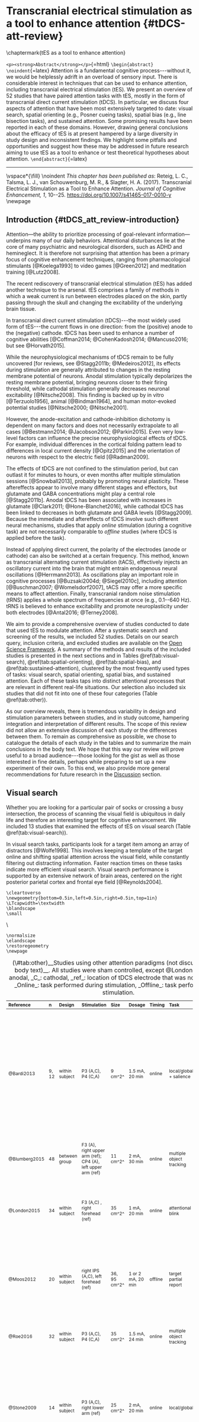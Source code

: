 

# Transcranial electrical stimulation as a tool to enhance attention {#tDCS-att-review}
\chaptermark{tES as a tool to enhance attention}

`<p><strong>Abstract</strong></p>`{=html}
`\begin{abstract} \noindent`{=latex}
Attention is a fundamental cognitive process---without it, we would be helplessly adrift in an overload of sensory input. There is considerable interest in techniques that can be used to enhance attention, including transcranial electrical stimulation (tES). We present an overview of 52 studies that have paired attention tasks with tES, mostly in the form of transcranial direct current stimulation (tDCS). In particular, we discuss four aspects of attention that have been most extensively targeted to date: visual search, spatial orienting (e.g., Posner cueing tasks), spatial bias (e.g., line bisection tasks), and sustained attention. Some promising results have been reported in each of these domains. However, drawing general conclusions about the efficacy of tES is at present hampered by a large diversity in study design and inconsistent findings. We highlight some pitfalls and opportunities and suggest how these may be addressed in future research aiming to use tES as a tool to enhance or test theoretical hypotheses about attention.
`\end{abstract}`{=latex}

---

\vspace*{\fill}
\noindent
_This chapter has been published as_: Reteig, L. C., Talsma, L. J., van Schouwenburg, M. R., & Slagter, H. A. (2017). Transcranial Electrical Stimulation as a Tool to Enhance Attention. _Journal of Cognitive Enhancement, 1_, 10--25. <https://doi.org/10.1007/s41465-017-0010-y>
\newpage

## Introduction {#tDCS_att_review-introduction}

Attention—the ability to prioritize processing of goal-relevant information—underpins many of our daily behaviors. Attentional disturbances lie at the core of many psychiatric and neurological disorders, such as ADHD and hemineglect. It is therefore not surprising that attention has been a primary focus of cognitive enhancement techniques, ranging from pharmacological stimulants [@Koelega1993] to video games [@Green2012] and meditation training [@Lutz2008].

The recent rediscovery of transcranial electrical stimulation (tES) has added another technique to the arsenal. tES comprises a family of methods in which a weak current is run between electrodes placed on the skin, partly passing through the skull and changing the excitability of the underlying brain tissue.

In transcranial direct current stimulation (tDCS)---the most widely used form of tES---the current flows in one direction: from the (positive) anode to the (negative) cathode. tDCS has been used to enhance a number of cognitive abilities [@Coffman2014; @CohenKadosh2014; @Mancuso2016; but see @Horvath2015].

While the neurophysiological mechanisms of tDCS remain to be fully uncovered [for reviews, see @Stagg2011b; @Medeiros2012], its effects during stimulation are generally attributed to changes in the resting membrane potential of neurons. Anodal stimulation typically depolarizes the resting membrane potential, bringing neurons closer to their firing threshold, while cathodal stimulation generally decreases neuronal excitability [@Nitsche2008]. This finding is backed up by in vitro [@Terzuolo1956], animal [@Bindman1964], and human motor-evoked potential studies [@Nitsche2000; @Nitsche2001].

However, the anode-excitation and cathode-inhibition dichotomy is dependent on many factors and does not necessarily extrapolate to all cases [@Bestmann2014; @Jacobson2012; @Parkin2015]. Even very low-level factors can influence the precise neurophysiological effects of tDCS. For example, individual differences in the cortical folding pattern lead to differences in local current density [@Opitz2015] and the orientation of neurons with respect to the electric field [@Radman2009].

The effects of tDCS are not confined to the stimulation period, but can outlast it for minutes to hours, or even months after multiple stimulation sessions [@Snowball2013], probably by promoting neural plasticity. These aftereffects appear to involve many different stages and effectors, but glutamate and GABA concentrations might play a central role [@Stagg2011b]. Anodal tDCS has been associated with increases in glutamate [@Clark2011; @Hone-Blanchet2016], while cathodal tDCS has been linked to decreases in both glutamate and GABA levels [@Stagg2009]. Because the immediate and aftereffects of tDCS involve such different neural mechanisms, studies that apply _online_ stimulation (during a cognitive task) are not necessarily comparable to _offline_ studies (where tDCS is applied before the task).

Instead of applying direct current, the polarity of the electrodes (anode or cathode) can also be switched at a certain frequency. This method, known as transcranial alternating current stimulation (tACS), effectively injects an oscillatory current into the brain that might entrain endogenous neural oscillations [@Herrmann2013]. As oscillations play an important role in cognitive processes  [@Buzsaki2004d; @Siegel2010c], including attention [@Buschman2007; @Womelsdorf2007], tACS may offer a more specific means to affect attention. Finally, transcranial random noise stimulation (tRNS) applies a whole spectrum of frequencies at once (e.g., 0.1--640 Hz). tRNS is believed to enhance excitability and promote neuroplasticity under both electrodes [@Antal2016; @Terney2008].

We aim to provide a comprehensive overview of studies conducted to date that used tES to modulate attention. After a systematic search and screening of the results, we included 52 studies. Details on our search query, inclusion criteria, and excluded studies are available on the [Open Science Framework](https://doi.org/10.17605/OSF.IO/KQVAP). A summary of the methods and results of the included studies is presented in the next sections and in Tables \@ref(tab:visual-search), \@ref(tab:spatial-orienting), \@ref(tab:spatial-bias), and \@ref(tab:sustained-attention), clustered by the most frequently used types of tasks: visual search, spatial orienting, spatial bias, and sustained attention. Each of these tasks taps into distinct attentional processes that are relevant in different real-life situations. Our selection also included six studies that did not fit into one of these four categories (Table \@ref(tab:other)).

As our overview reveals, there is tremendous variability in design and stimulation parameters between studies, and in study outcome, hampering integration and interpretation of different results. The scope of this review did not allow an extensive discussion of each study or the differences between them. To remain as comprehensive as possible, we chose to catalogue the details of each study in the tables and to summarize the main conclusions in the body text. We hope that this way our review will prove useful to a broad audience---those looking for the gist as well as those interested in fine details, perhaps while preparing to set up a new experiment of their own. To this end, we also provide more general recommendations for future research in the [Discussion](#tDCS_att_review-discussion) section.

## Visual search

Whether you are looking for a particular pair of socks or crossing a busy intersection, the process of scanning the visual field is ubiquitous in daily life and therefore an interesting target for cognitive enhancement. We included 13 studies that examined the effects of tES on visual search (Table \@ref(tab:visual-search)).

In visual search tasks, participants look for a target item among an array of distractors [@Wolfe1998]. This involves keeping a template of the target online and shifting spatial attention across the visual field, while constantly filtering out distracting information. Faster reaction times on these tasks indicate more efficient visual search. Visual search performance is supported by an extensive network of brain areas, centered on the right posterior parietal cortex and frontal eye field [@Reynolds2004].



```{=latex}
\cleartoverso
\newgeometry{bottom=0.5in,left=0.5in,right=0.5in,top=1in}
\LTcapwidth=\textwidth
\blandscape
\small
```



\

```{=latex}
\normalsize
\elandscape
\restoregeometry
\newpage
```

<table class="table" style="font-size: 12px; margin-left: auto; margin-right: auto;">
<caption style="font-size: initial !important;">(\#tab:other)__Studies using other attention paradigms (not discussed in the body text)__. All studies were sham controlled, except @London2015. _A_: anodal, _C_: cathodal, _ref_: location of tDCS electrode that was not of interest, _Online_: task performed during stimulation, _Offline_: task performed after stimulation.</caption>
 <thead>
  <tr>
   <th style="text-align:left;"> Reference </th>
   <th style="text-align:left;"> n </th>
   <th style="text-align:left;"> Design </th>
   <th style="text-align:left;"> Stimulation </th>
   <th style="text-align:left;"> Size </th>
   <th style="text-align:left;"> Dosage </th>
   <th style="text-align:left;"> Timing </th>
   <th style="text-align:left;"> Task </th>
   <th style="text-align:left;"> Findings </th>
  </tr>
 </thead>
<tbody>
  <tr>
   <td style="text-align:left;"> @Bardi2013 </td>
   <td style="text-align:left;"> 9, 12 </td>
   <td style="text-align:left;"> within subject </td>
   <td style="text-align:left;"> P3 (A,C), P4 (C,A) </td>
   <td style="text-align:left;"> 9 cm^2^ </td>
   <td style="text-align:left;"> 1.5 mA, 20 min </td>
   <td style="text-align:left;"> online </td>
   <td style="text-align:left;"> local/global + salience </td>
   <td style="text-align:left;"> in exp. 1 (conditions blocked), right-anodal/left-cathodal stimulation increased inverse efficiency in local task and for salient targets. In exp. 2 (conditions varied trial-by-trial), the opposite montage produced the local effect, but no effect on saliency </td>
  </tr>
  <tr>
   <td style="text-align:left;"> @Blumberg2015 </td>
   <td style="text-align:left;"> 48 </td>
   <td style="text-align:left;"> between group </td>
   <td style="text-align:left;"> F3 (A), right upper arm (ref); CP4 (A), left upper arm (ref) </td>
   <td style="text-align:left;"> 11 cm^2^ </td>
   <td style="text-align:left;"> 2 mA, 30 min </td>
   <td style="text-align:left;"> online </td>
   <td style="text-align:left;"> multiple object tracking </td>
   <td style="text-align:left;"> anodal tDCS to the anterior intraparietal sulcus (CP4) improved high load MOT performance </td>
  </tr>
  <tr>
   <td style="text-align:left;"> @London2015 </td>
   <td style="text-align:left;"> 34 </td>
   <td style="text-align:left;"> within subject </td>
   <td style="text-align:left;"> F3 (A,C) , right forehead (ref) </td>
   <td style="text-align:left;"> 35 cm^2^ </td>
   <td style="text-align:left;"> 1 mA, 20 min </td>
   <td style="text-align:left;"> online </td>
   <td style="text-align:left;"> attentional blink </td>
   <td style="text-align:left;"> anodal tDCS decreased attentional blink in low baseline performers; increased attentional blink in high baseline performers </td>
  </tr>
  <tr>
   <td style="text-align:left;"> @Moos2012 </td>
   <td style="text-align:left;"> 20 </td>
   <td style="text-align:left;"> within subject </td>
   <td style="text-align:left;"> right IPS (A,C),  left forehead (ref) </td>
   <td style="text-align:left;"> 36, 95 cm^2^ </td>
   <td style="text-align:left;"> 1 or 2 mA, 20 min </td>
   <td style="text-align:left;"> offline </td>
   <td style="text-align:left;"> target partial report </td>
   <td style="text-align:left;"> 2 mA cathodal tDCS reduced alpha parameter of Theory of Visual Attention model (in both hemifields), reflecting enhanced top-down control </td>
  </tr>
  <tr>
   <td style="text-align:left;"> @Roe2016 </td>
   <td style="text-align:left;"> 32 </td>
   <td style="text-align:left;"> within subject </td>
   <td style="text-align:left;"> P3 (A,C), P4 (C,A) </td>
   <td style="text-align:left;"> 35 cm^2^ </td>
   <td style="text-align:left;"> 1.5 mA, 24 min </td>
   <td style="text-align:left;"> online </td>
   <td style="text-align:left;"> multiple object tracking </td>
   <td style="text-align:left;"> tDCS with both montages decreased high load MOT performance </td>
  </tr>
  <tr>
   <td style="text-align:left;"> @Stone2009 </td>
   <td style="text-align:left;"> 14 </td>
   <td style="text-align:left;"> within subject </td>
   <td style="text-align:left;"> P3 (A,C), right lower arm (ref) </td>
   <td style="text-align:left;"> 25 cm^2^ </td>
   <td style="text-align:left;"> 2 mA, 20 min </td>
   <td style="text-align:left;"> online </td>
   <td style="text-align:left;"> local/global </td>
   <td style="text-align:left;"> no effect on local/global contrast feature discrimination. Anodal tDCS decreased performance on local-to-global switch trials after stimulation; cathodal tDCS decreased performance on all switch trials during stimulation </td>
  </tr>
</tbody>
</table>


@Ball2013 investigated the effect of anodal and cathodal tDCS on both of these areas. They observed no effects of anodal tDCS, but cathodal stimulation to the right posterior parietal cortex increased reaction times, a finding later replicated by the same group [@Ellison2014]. Interestingly, an earlier study did find that anodal stimulation over the parietal cortex decreased search time [@Bolognini2010]. As the studies differ in many design choices, it is hard to tell what may account for these inconsistent results.

More recent studies suggest that stimulation effects on visual search depend on target location and distractor type. For example, whereas anodal tDCS may improve performance for targets contralateral to the stimulated hemisphere, it may worsen performance for ipsilateral targets [@Reinhart2015]. In another study, the effect of tDCS was contingent on the presence of a salient distractor: tDCS increased distractor resistance but did not improve visual search in general [@Cosman2015].

Two other studies also observed effects specific to distractor processing. One study found that cathodal tDCS to the right parietal cortex increased the effect of task-irrelevant flanker stimuli on performance, specifically for difficult searches [@Weiss2012]. Another study was unable to replicate this result, but found that in fact anodal tDCS decreased the flanker effect for easy searches [@Kajimura2015]. These inconsistencies could be due to a difference in stimulation timing--- @Weiss2012 applied online tDCS; @Kajimura2015 stimulated offline---but otherwise these two studies used highly similar tasks and stimulation protocols.

The largest and most consistent effects of tDCS on visual search processes hail from a series of studies by Clark and colleagues. They found that learning to detect concealed threatening objects embedded in naturalistic scenes was greatly enhanced by anodal tDCS over the right inferior frontal cortex---up to a factor of 2 compared to sham stimulation [@Clark2012]. Subsequent studies replicated this effect [@Coffman2012] and showed it is retained for at least 24 h [@Falcone2012].

In conclusion, anodal tDCS over the right parietal cortex may speed up visual search, while cathodal stimulation may slow it down. However, results are inconsistent, may differ per hemifield, and appear restricted to particular aspects of visual search (e.g., salient distractors). Anodal stimulation over the right inferior frontal cortex has consistently shown to speed up object detection. Perhaps this success can be attributed to the challenging nature of the task: tES effects might be greatest for difficult tasks with plenty of room for improvement [e.g., @Jones2012]. Because this task is more complex than the typical visual search paradigm, it could also be that tDCS affected other processes such as threat detection or scene perception, and not those underlying visual search per se.



```{=latex}
\cleartoverso
\newgeometry{bottom=0.5in,left=0.5in,right=0.5in,top=1in}
\blandscape
\small
```



\

```{=latex}
\normalsize
\elandscape
\restoregeometry
\newpage
```

<table class="table" style="font-size: 12px; margin-left: auto; margin-right: auto;">
<caption style="font-size: initial !important;">(\#tab:visual-search)__Studies using visual search tasks__. Studies are presented in order of appearance in the body text; studies not cited in the body text appear in the bottom section of the table (in alphabetical order). All studies were sham controlled. _A_: anodal, _C_: cathodal, _ref_: location of tDCS electrode that was not of interest, _FEF_: frontal eye field, _PPC_: posterior parietal cortex, _Online_: task performed during stimulation, _Offline_: task performed after stimulation, _Dosage_ is zero-to-peak amplitude</caption>
 <thead>
  <tr>
   <th style="text-align:left;"> Reference </th>
   <th style="text-align:left;"> n </th>
   <th style="text-align:left;"> Design </th>
   <th style="text-align:left;"> Stimulation </th>
   <th style="text-align:left;"> Size </th>
   <th style="text-align:left;"> Dosage </th>
   <th style="text-align:left;"> Timing </th>
   <th style="text-align:left;"> Task </th>
   <th style="text-align:left;"> Findings </th>
  </tr>
 </thead>
<tbody>
  <tr>
   <td style="text-align:left;"> _Cited in-text_ </td>
   <td style="text-align:left;">  </td>
   <td style="text-align:left;">  </td>
   <td style="text-align:left;">  </td>
   <td style="text-align:left;">  </td>
   <td style="text-align:left;">  </td>
   <td style="text-align:left;">  </td>
   <td style="text-align:left;">  </td>
   <td style="text-align:left;">  </td>
  </tr>
  <tr>
   <td style="text-align:left;"> @Ball2013 </td>
   <td style="text-align:left;"> 35 </td>
   <td style="text-align:left;"> between group </td>
   <td style="text-align:left;"> rFEF (A,C), rPPC (A,C), left forehead (ref) </td>
   <td style="text-align:left;"> 35 cm^2^ </td>
   <td style="text-align:left;"> 1 mA, 15 min </td>
   <td style="text-align:left;"> online </td>
   <td style="text-align:left;"> visual search </td>
   <td style="text-align:left;"> cathodal tDCS of rPPC increased reaction time </td>
  </tr>
  <tr>
   <td style="text-align:left;"> @Ellison2014 </td>
   <td style="text-align:left;"> 20 </td>
   <td style="text-align:left;"> within subject </td>
   <td style="text-align:left;"> right PPC (C), left forehead (ref) </td>
   <td style="text-align:left;"> 35 cm^2^ </td>
   <td style="text-align:left;"> 1.5 mA, 15 min </td>
   <td style="text-align:left;"> offline </td>
   <td style="text-align:left;"> visual search </td>
   <td style="text-align:left;"> cathodal tDCS of rPPC increased reaction time </td>
  </tr>
  <tr>
   <td style="text-align:left;"> @Bolognini2010 </td>
   <td style="text-align:left;"> 20, 12 </td>
   <td style="text-align:left;"> between group </td>
   <td style="text-align:left;"> P3 (A) or P4 (A), contralateral shoulder (ref) </td>
   <td style="text-align:left;"> 35 cm^2^ </td>
   <td style="text-align:left;"> 2 mA, 30 min </td>
   <td style="text-align:left;"> online, offline </td>
   <td style="text-align:left;"> visual search </td>
   <td style="text-align:left;"> left and particularly right anodal tDCS decreased reaction time </td>
  </tr>
  <tr>
   <td style="text-align:left;"> @Reinhart2015 </td>
   <td style="text-align:left;"> 18, 18, 18 </td>
   <td style="text-align:left;"> within subject </td>
   <td style="text-align:left;"> FCz (A), P2 (A), right cheek (ref) </td>
   <td style="text-align:left;"> 19, 52 cm^2^ </td>
   <td style="text-align:left;"> 2 mA, 20 min </td>
   <td style="text-align:left;"> offline </td>
   <td style="text-align:left;"> cued visual search </td>
   <td style="text-align:left;"> parietal stimulation decreased (increased) reaction time to contralateral (ipsilateral) targets </td>
  </tr>
  <tr>
   <td style="text-align:left;"> @Cosman2015 </td>
   <td style="text-align:left;"> 18 </td>
   <td style="text-align:left;"> within subject </td>
   <td style="text-align:left;"> F3 and F4 (A,C), contralateral cheeks (ref) </td>
   <td style="text-align:left;"> 20, 50 cm^2^ </td>
   <td style="text-align:left;"> 1 mA, 20 min </td>
   <td style="text-align:left;"> offline </td>
   <td style="text-align:left;"> visual search with distractor </td>
   <td style="text-align:left;"> no overall effect; anodal tDCS decreased negative effect of distractors on reaction time </td>
  </tr>
  <tr>
   <td style="text-align:left;"> @Weiss2012 </td>
   <td style="text-align:left;"> 30, 20 </td>
   <td style="text-align:left;"> between group </td>
   <td style="text-align:left;"> P4 (A,C), left forehead (ref) </td>
   <td style="text-align:left;"> 16, 35 cm^2^ </td>
   <td style="text-align:left;"> 1.5 mA, 15 min </td>
   <td style="text-align:left;"> online </td>
   <td style="text-align:left;"> visual search with flankers </td>
   <td style="text-align:left;"> no overall effect; cathodal tDCS increased flanker effect under high attentional load </td>
  </tr>
  <tr>
   <td style="text-align:left;"> @Kajimura2015 </td>
   <td style="text-align:left;"> 73 </td>
   <td style="text-align:left;"> between group </td>
   <td style="text-align:left;"> P4 (A,C), AF7 (ref) </td>
   <td style="text-align:left;"> 35 cm^2^ </td>
   <td style="text-align:left;"> 1.5 mA, 20 min </td>
   <td style="text-align:left;"> offline </td>
   <td style="text-align:left;"> visual search with flankers </td>
   <td style="text-align:left;"> no overall effect; anodal tDCS decreased flanker effect under low attentional load </td>
  </tr>
  <tr>
   <td style="text-align:left;"> @Clark2012 </td>
   <td style="text-align:left;"> 63, 12 </td>
   <td style="text-align:left;"> between group </td>
   <td style="text-align:left;"> near F10 (A), P4 (A), upper left arm (ref) </td>
   <td style="text-align:left;"> 11 cm^2^ </td>
   <td style="text-align:left;"> 2 mA, 30 min </td>
   <td style="text-align:left;"> online </td>
   <td style="text-align:left;"> concealed object detection </td>
   <td style="text-align:left;"> anodal tDCS to frontal cortex increased accuracy after training more than sham; factor of 2 difference after 1-hour retest </td>
  </tr>
  <tr>
   <td style="text-align:left;"> @Coffman2012 </td>
   <td style="text-align:left;"> 55 </td>
   <td style="text-align:left;"> between group </td>
   <td style="text-align:left;"> near F10 (A), upper left arm (ref) </td>
   <td style="text-align:left;"> 11 cm^2^ </td>
   <td style="text-align:left;"> 2 mA, 30 min </td>
   <td style="text-align:left;"> online </td>
   <td style="text-align:left;"> concealed object detection </td>
   <td style="text-align:left;"> extension of Clark et al. (2012): effect replicated and stronger for repeated images with objects present </td>
  </tr>
  <tr>
   <td style="text-align:left;"> @Falcone2012 </td>
   <td style="text-align:left;"> 37 </td>
   <td style="text-align:left;"> between group </td>
   <td style="text-align:left;"> near F10 (A), upper left arm (ref) </td>
   <td style="text-align:left;"> 11 cm^2^ </td>
   <td style="text-align:left;"> 2 mA, 30 min </td>
   <td style="text-align:left;"> online </td>
   <td style="text-align:left;"> concealed object detection </td>
   <td style="text-align:left;"> extension of Clark et al. (2012): effect replicated and retained for 24 hours </td>
  </tr>
  <tr>
   <td style="text-align:left;"> _Other studies_ </td>
   <td style="text-align:left;">  </td>
   <td style="text-align:left;">  </td>
   <td style="text-align:left;">  </td>
   <td style="text-align:left;">  </td>
   <td style="text-align:left;">  </td>
   <td style="text-align:left;">  </td>
   <td style="text-align:left;">  </td>
   <td style="text-align:left;">  </td>
  </tr>
  <tr>
   <td style="text-align:left;"> @Callan2016 </td>
   <td style="text-align:left;"> 28 </td>
   <td style="text-align:left;"> between group </td>
   <td style="text-align:left;"> P4 (A), left shoulder (ref) </td>
   <td style="text-align:left;"> 38 cm^2^ </td>
   <td style="text-align:left;"> 1 mA, 30 min </td>
   <td style="text-align:left;"> online </td>
   <td style="text-align:left;"> visual search </td>
   <td style="text-align:left;"> no difference in accuracy between anodal and sham conditions </td>
  </tr>
  <tr>
   <td style="text-align:left;"> @Kajimura2016 </td>
   <td style="text-align:left;"> 52 </td>
   <td style="text-align:left;"> between group </td>
   <td style="text-align:left;"> P4 (A,C), AF7 (ref) </td>
   <td style="text-align:left;"> 35 cm^2^ </td>
   <td style="text-align:left;"> 1.5 mA, 20 min </td>
   <td style="text-align:left;"> offline </td>
   <td style="text-align:left;"> visual search with flankers </td>
   <td style="text-align:left;"> no effects on accuracy (flanker effect not present in behavioral data) </td>
  </tr>
  <tr>
   <td style="text-align:left;"> @Muller2015 </td>
   <td style="text-align:left;"> 24 </td>
   <td style="text-align:left;"> between group </td>
   <td style="text-align:left;"> Oz, Cz (alpha) </td>
   <td style="text-align:left;"> 35 cm^2^ </td>
   <td style="text-align:left;"> avg 0.76 mA, 20 min </td>
   <td style="text-align:left;"> offline </td>
   <td style="text-align:left;"> visual search </td>
   <td style="text-align:left;"> 5 sessions of tACS improved accuracy for conjunction searches only </td>
  </tr>
</tbody>
</table>

## Spatial orienting

A second aspect of attention implicit in visual search is visuospatial orienting: the ability to allocate spatial attention to relevant parts of the visual field. Visuospatial orienting can be driven by a target stimulus itself (_stimulus-driven orienting_) or by spatial cues that prompt automatic (_exogenous_) or voluntary (_endogenous_) orienting towards or away from the upcoming target. In total, we identified 12 studies that evaluated tES effects on spatial orienting (Table \@ref(tab:spatial-orienting)).

### Stimulus-driven orienting

The effects of tES on stimulus-driven orienting can be studied by stimulating the parietal cortex ipsi- or contralateral to a target stimulus. The assumption is that increasing the excitability of the contralateral hemisphere with anodal tDCS might shift attention towards the relevant visual field---thus improving accuracy or reaction times for target detection---while ipsilateral stimulation should have the opposite effect.

To test this, @Bolognini2010a briefly presented target stimuli either to the left or right part of the visual field concurrent with anodal tDCS to the right parietal cortex. Indeed, they report a decrease in reaction time for targets presented in the left (contralateral), but not the right hemifield (ipsilateral). Likewise, contralateral target detection was also found to improve with anodal stimulation in another study [@Sparing2009]. However, @Filmer2015 found diminished performance for both contralateral and bilateral stimuli following anodal tDCS. This discrepancy in findings is unexpected as the design of the latter two studies is quite similar, although both did employ fairly low-dosage stimulation.

Cathodal stimulation over the parietal cortex increased performance for ipsilateral targets [@Sparing2009], but decreased performance for contralateral targets and also bilateral stimuli [@Filmer2015; @Sparing2009]. Possibly, the representation of the ipsilateral stimulus is enhanced by cathodal stimulation, captures attention, and biases awareness to just that one stimulus.

Interestingly, tES might not affect orienting similarly in everyone. @Learmonth2015 found no group effects of stimulation, but splitting their sample according to baseline performance revealed a weak impairment with anodal tDCS: both accuracy and reaction time worsened, but only in participants with already low baseline task performance.

To summarize, although some studies report unilateral modulations in the expected direction, the overall findings of studies were not consistent. Stimulation did not necessarily improve attention, but sometimes also led to decrements in one or both hemifields. Future studies could examine whether enhancing the excitability of both hemispheres at once with tRNS or two anodes is more effective and might circumvent these impairments.

### Endogenous and exogenous orienting

Spatial cueing tasks, such as the classical Posner paradigm, can chart how spatial attention prior to stimulus presentation facilitates performance [@Chica2014; @Posner1980b]. In the endogenous (or top-down) variant, attention is willfully directed to the left or right hemifield following a central cue. In exogenous (or bottom-up) orienting, attention is automatically drawn to a location in the left or right hemifield with a peripheral cue. On trials with valid cues, a target is presented at the cued location; on trials with invalid cues, the target is presented at the uncued location. While endogenous orienting is associated with activity in a more dorsal frontoparietal network, a mostly right-lateralized network of ventral frontal and parietal areas underpins exogenous orienting [@Corbetta2002].

tDCS studies with Posner tasks have yielded markedly different results. Anodal tDCS to the right parietal cortex improved performance, but surprisingly for both valid and invalid endogenous cues [@Bolognini2010]. A more recent study in which both hemispheres received opposite polarity stimulation did not identify any significant effect on performance [@Li2015a]. Using a more comprehensive version of Posner’s paradigm that also measures alerting and executive attention---the attention network test [@Fan2002]---@Roy2015 found that anodal tDCS to the right parietal cortex decreased performance after invalid exogenous cues. Stimulation over the right inferior frontal cortex did not seem to affect orienting in the attention network test [@Coffman2012], although here, participants did not perform the test until 1.5 h after stimulation offset.

Two studies so far have paired tACS with a spatial cueing task. @Laczo2012 found that while 60 Hz (gamma-band) tACS over the visual cortex improved contrast perception, this effect was not modulated by exogenous spatial cues. A recent study found no effect on exogenous cues, but gamma tACS over the right parietal cortex did decrease reaction times following invalid, endogenous cues [@Hopfinger2016].

In conclusion, whether preceded by a spatial cue or not, anodal tDCS to the right parietal cortex did not consistently enhance processing of left visual field stimuli. Several studies even found performance decreases [@Filmer2015; @Learmonth2015]. Not a single study reported a benefit to the endogenous control of attention. Future studies should aim to replicate these (null) findings and explore different nodes of the top-down (e.g., the frontal eye fields) or bottom-up (e.g., the temporoparietal junction) attention networks [@Corbetta2002].



```{=latex}
\cleartoverso
\newgeometry{bottom=0.5in,left=0.5in,right=0.5in,top=1in}
\blandscape
\small
```



\

```{=latex}
\cleartoverso
\elandscape
\restoregeometry
\newpage
```

<table class="table" style="font-size: 12px; margin-left: auto; margin-right: auto;">
<caption style="font-size: initial !important;">(\#tab:spatial-orienting)__Studies using spatial orienting tasks, with and without spatial cues__. Studies are presented in order of appearance in the body text; studies not cited in the body text appear in the bottom section of the table (in alphabetical order). All studies were sham controlled. _A_: anodal, _C_: cathodal, _ref_: location of tDCS electrode that was not of interest, _IPS_: intraparietal sulcus _Online_: task performed during stimulation, _Offline_: task performed after stimulation, _Dosage_ is zero-to-peak amplitude</caption>
 <thead>
  <tr>
   <th style="text-align:left;"> Reference </th>
   <th style="text-align:right;"> n </th>
   <th style="text-align:left;"> Design </th>
   <th style="text-align:left;"> Stimulation </th>
   <th style="text-align:left;"> Size </th>
   <th style="text-align:left;"> Dosage </th>
   <th style="text-align:left;"> Timing </th>
   <th style="text-align:left;"> Task </th>
   <th style="text-align:left;"> Findings </th>
  </tr>
 </thead>
<tbody>
  <tr>
   <td style="text-align:left;"> __Stimulus-driven (no cues)__ </td>
   <td style="text-align:right;">  </td>
   <td style="text-align:left;">  </td>
   <td style="text-align:left;">  </td>
   <td style="text-align:left;">  </td>
   <td style="text-align:left;">  </td>
   <td style="text-align:left;">  </td>
   <td style="text-align:left;">  </td>
   <td style="text-align:left;width: 10em; ">  </td>
  </tr>
  <tr>
   <td style="text-align:left;"> _Cited in text_ </td>
   <td style="text-align:right;">  </td>
   <td style="text-align:left;">  </td>
   <td style="text-align:left;">  </td>
   <td style="text-align:left;">  </td>
   <td style="text-align:left;">  </td>
   <td style="text-align:left;">  </td>
   <td style="text-align:left;">  </td>
   <td style="text-align:left;width: 10em; ">  </td>
  </tr>
  <tr>
   <td style="text-align:left;"> @Bolognini2010a </td>
   <td style="text-align:right;"> 48 </td>
   <td style="text-align:left;"> between group </td>
   <td style="text-align:left;"> P4 (A), O2 (A), left shoulder (ref) </td>
   <td style="text-align:left;"> 35 cm^2^ </td>
   <td style="text-align:left;"> 2 mA, 15 min </td>
   <td style="text-align:left;"> offline </td>
   <td style="text-align:left;"> audiovisual target detection </td>
   <td style="text-align:left;width: 10em; "> only right parietal tDCS decreased reaction time for contralateral targets </td>
  </tr>
  <tr>
   <td style="text-align:left;"> @Sparing2009 </td>
   <td style="text-align:right;"> 20 </td>
   <td style="text-align:left;"> within subject </td>
   <td style="text-align:left;"> P3 (A,C) or P4 (A,C), Cz (ref) </td>
   <td style="text-align:left;"> 25, 35 cm^2^ </td>
   <td style="text-align:left;"> 1 mA, 10 min </td>
   <td style="text-align:left;"> offline </td>
   <td style="text-align:left;"> uni/bilateral target detection </td>
   <td style="text-align:left;width: 10em; "> anodal tDCS facilitates contralateral target detection, cathodal diminishes contralateral/bilateral and increases ipsilateral performance </td>
  </tr>
  <tr>
   <td style="text-align:left;"> @Filmer2015 </td>
   <td style="text-align:right;"> 28 </td>
   <td style="text-align:left;"> within subject </td>
   <td style="text-align:left;"> P3 (A,C) or P4 (A,C), Cz (ref) </td>
   <td style="text-align:left;"> 25 cm^2^ </td>
   <td style="text-align:left;"> 0.7 mA, 9 min </td>
   <td style="text-align:left;"> offline </td>
   <td style="text-align:left;"> uni/bilateral target detection </td>
   <td style="text-align:left;width: 10em; "> right anodal tDCS decreased contralateral performance; anodal and cathodal decreased bilateral performance </td>
  </tr>
  <tr>
   <td style="text-align:left;"> @Learmonth2015 </td>
   <td style="text-align:right;"> 20 </td>
   <td style="text-align:left;"> within subject </td>
   <td style="text-align:left;"> P3 (A), P4 (A), contralateral forehead (ref) </td>
   <td style="text-align:left;"> 25, 35 cm^2^ </td>
   <td style="text-align:left;"> 1 mA, 15 min </td>
   <td style="text-align:left;"> online </td>
   <td style="text-align:left;"> target detection </td>
   <td style="text-align:left;width: 10em; "> left anodal tDCS worsened accuracy and reaction time in both hemifields, but only for poor performers </td>
  </tr>
  <tr>
   <td style="text-align:left;"> _Other studies_ </td>
   <td style="text-align:right;">  </td>
   <td style="text-align:left;">  </td>
   <td style="text-align:left;">  </td>
   <td style="text-align:left;">  </td>
   <td style="text-align:left;">  </td>
   <td style="text-align:left;">  </td>
   <td style="text-align:left;">  </td>
   <td style="text-align:left;width: 10em; ">  </td>
  </tr>
  <tr>
   <td style="text-align:left;"> @Brignani2013 </td>
   <td style="text-align:right;"> 96 </td>
   <td style="text-align:left;"> between group </td>
   <td style="text-align:left;"> PO7 or PO8, Cz (6, 10, 25 Hz) </td>
   <td style="text-align:left;"> 16, 35 cm^2^ </td>
   <td style="text-align:left;"> 0.5 mA, 15 min </td>
   <td style="text-align:left;"> online </td>
   <td style="text-align:left;"> detection and discrimination </td>
   <td style="text-align:left;width: 10em; "> improvements in detection performance occurring in sham condition were not present for 6 or 10 Hz tACS </td>
  </tr>
  <tr>
   <td style="text-align:left;"> @Medina2013 </td>
   <td style="text-align:right;"> 18 </td>
   <td style="text-align:left;"> within subject </td>
   <td style="text-align:left;"> CP3 (A,C), CP4 (C,A) </td>
   <td style="text-align:left;"> 25 cm^2^ </td>
   <td style="text-align:left;"> 1.5 mA, 20 min </td>
   <td style="text-align:left;"> online </td>
   <td style="text-align:left;"> allocentric / egocentric detection </td>
   <td style="text-align:left;width: 10em; "> concurrent right anodal / left cathodal tDCS speeded reaction times to stimuli with left-gaps compared to right (allocentric effect) </td>
  </tr>
  <tr>
   <td style="text-align:left;"> __Exo-/endogenous orienting (with cues)__ </td>
   <td style="text-align:right;">  </td>
   <td style="text-align:left;">  </td>
   <td style="text-align:left;">  </td>
   <td style="text-align:left;">  </td>
   <td style="text-align:left;">  </td>
   <td style="text-align:left;">  </td>
   <td style="text-align:left;">  </td>
   <td style="text-align:left;width: 10em; ">  </td>
  </tr>
  <tr>
   <td style="text-align:left;"> _Cited in text_ </td>
   <td style="text-align:right;">  </td>
   <td style="text-align:left;">  </td>
   <td style="text-align:left;">  </td>
   <td style="text-align:left;">  </td>
   <td style="text-align:left;">  </td>
   <td style="text-align:left;">  </td>
   <td style="text-align:left;">  </td>
   <td style="text-align:left;width: 10em; ">  </td>
  </tr>
  <tr>
   <td style="text-align:left;"> @Bolognini2010 </td>
   <td style="text-align:right;"> 20 </td>
   <td style="text-align:left;"> between group </td>
   <td style="text-align:left;"> P3 (A) or P4 (A), contralateral shoulder (ref) </td>
   <td style="text-align:left;"> 35 cm^2^ </td>
   <td style="text-align:left;"> 2 mA, 30 min </td>
   <td style="text-align:left;"> online (different task) </td>
   <td style="text-align:left;"> target detection, endogenous Posner </td>
   <td style="text-align:left;width: 10em; "> right anodal tDCS decreased reaction times for valid, invalid and no-cue conditions </td>
  </tr>
  <tr>
   <td style="text-align:left;"> @Li2015a </td>
   <td style="text-align:right;"> 18 </td>
   <td style="text-align:left;"> within subject </td>
   <td style="text-align:left;"> P3 (A,C), P4 (C,A) </td>
   <td style="text-align:left;"> 25 cm^2^ </td>
   <td style="text-align:left;"> 2 mA, 30 min </td>
   <td style="text-align:left;"> online </td>
   <td style="text-align:left;"> endogenous Posner </td>
   <td style="text-align:left;width: 10em; "> no effect on reaction time </td>
  </tr>
  <tr>
   <td style="text-align:left;"> @Roy2015 </td>
   <td style="text-align:right;"> 24 </td>
   <td style="text-align:left;"> within subject </td>
   <td style="text-align:left;"> F3 (A), left forehead (ref); P3 (A) or P4(A), Cz (ref) </td>
   <td style="text-align:left;"> 25, 35 cm^2^ </td>
   <td style="text-align:left;"> 1.5 mA, 20 min </td>
   <td style="text-align:left;"> offline </td>
   <td style="text-align:left;"> attention network test </td>
   <td style="text-align:left;width: 10em; "> right PPC stimulation increased reaction time after invalid trials (enhanced spatial orienting) </td>
  </tr>
  <tr>
   <td style="text-align:left;"> @Coffman2012 </td>
   <td style="text-align:right;"> 19 </td>
   <td style="text-align:left;"> between group </td>
   <td style="text-align:left;"> near F10 (A), left upper arm (ref) </td>
   <td style="text-align:left;"> 11 cm^2^ </td>
   <td style="text-align:left;"> 2 mA, 30 min </td>
   <td style="text-align:left;"> online (different task) </td>
   <td style="text-align:left;"> attention network test </td>
   <td style="text-align:left;width: 10em; "> frontal anodal tDCS only improved alerting compared to sham, not orienting </td>
  </tr>
  <tr>
   <td style="text-align:left;"> @Hopfinger2016 </td>
   <td style="text-align:right;"> 23 </td>
   <td style="text-align:left;"> within subject </td>
   <td style="text-align:left;"> P6, Cz (10, 40 Hz) </td>
   <td style="text-align:left;"> 25, 35 cm^2^ </td>
   <td style="text-align:left;"> 1 mA </td>
   <td style="text-align:left;"> online </td>
   <td style="text-align:left;"> endogenous and exogenous Posner </td>
   <td style="text-align:left;width: 10em; "> gamma tACS decreased reaction time to invalidly cued targets (endogenous) </td>
  </tr>
  <tr>
   <td style="text-align:left;"> @Laczo2012 </td>
   <td style="text-align:right;"> 20 </td>
   <td style="text-align:left;"> within subject </td>
   <td style="text-align:left;"> O1, Cz (40, 60, 80 Hz) </td>
   <td style="text-align:left;"> 16, 28 cm^2^ </td>
   <td style="text-align:left;"> 1.5 mA, 45 min </td>
   <td style="text-align:left;"> online </td>
   <td style="text-align:left;"> peripheral spatial cueing </td>
   <td style="text-align:left;width: 10em; "> 60 Hz tACS lowered contrast thresholds, but no interaction with spatial cues </td>
  </tr>
</tbody>
</table>

## Spatial bias

### Pseudoneglect

A closely related line of studies has used tES to modify spatial biases in attention, both in the healthy and diseased brains. These studies capitalize on the finding that attention is not symmetrically distributed over the visual field. Most people exhibit _pseudoneglect_: they overemphasize features in the left versus the right hemifield [@Jewell2000]. This bias likely occurs because the right hemisphere is slightly more active than the left at rest, thus shifting attention towards the left visual hemifield. Spatial biases can be quantified with line bisection tests [@Bowers1980], in which people typically bisect the line slightly towards the left. In contrast to the naturally occurring pseudoneglect, _hemispatial neglect_ is a much more extreme bias that can occur in stroke patients. We identified 15 studies examining the effect of tDCS on both of these biases, which have produced relatively consistent results (Table \@ref(tab:spatial-bias)).

@Loftus2012 demonstrated that pseudoneglect can be reversed with anodal tDCS over the left parietal cortex. Presumably, tDCS increased the activity of the left parietal cortex beyond that of the right, causing a rightward shift in spatial bias. Similarly, @Giglia2011 report a rightward shift for right cathodal tDCS (although note that @Loftus2012 did not find this). They furthermore observed that a “dual” montage with one electrode on each posterior parietal cortex (anode left; cathode right) was even more effective.

This dual montage effect was replicated with a larger sample, although the overall effect size was fairly small [@Benwell2015]. An exploratory analysis revealed that the effect was strongly modulated by individual differences: those who performed well at baseline responded only to weaker current intensity (1 mA); those who did poorly at baseline responded only to 2 mA tDCS. This pattern makes sense: those with a large bias to begin with likely had a more active right hemisphere at baseline, so higher intensity stimulation would be needed to tip the scales.

In conclusion, anodal tDCS to the left and cathodal tDCS to the right parietal cortex appear to shift spatial bias rightwards, though the effect could be subject to individual differences, which were also present in the other three studies (Table \@ref(tab:spatial-bias)).

### Hemispatial neglect

Hemispatial neglect occurs most frequently following lesions of the right ventral parietal cortex [@Vallar1986]. Neglect patients have difficulty to voluntarily orient attention to the visual hemifield contralateral to the lesion [@Heilman2012] and thus exhibit a spatial bias to the ipsilateral hemifield (most often right). This bias is related to hypoactivity of the ipsilateral (right) parietal cortex and hyperactivity of the contralateral (left) parietal cortex [@Corbetta2005]. tES might be uniquely suitable to restore this interhemispheric imbalance by either increasing excitability of the lesioned hemisphere and/or inhibiting the non-lesioned hemisphere.

Nine studies have investigated this prospect to date, with promising results (Table \@ref(tab:spatial-bias)). For example, @Sparing2009 administered anodal tDCS to the right parietal cortex or cathodal tDCS to the left parietal cortex in neglect patients with right hemisphere lesions. Both protocols abolished the rightward bias in line bisection and produced a small leftward bias. Seven of the other studies also report some improvement after parietal tDCS, many on line bisection tasks.

Notably, one study did not find any effect of tDCS [@Smit2015]. Possibly this is due to their low sample size (n = 5)---a problem that plagues all these studies---or because their patients were in the later, chronic stage of stroke, when recovery is more difficult. Still, the null result by @Smit2015 carries some weight, as their study was relatively well-designed: it included multiple patients, was sham-controlled, and had multiple (five) stimulation sessions---only two other studies fit all these criteria [@Ladavas2015; @Yi2016].

Although promising, these initial results should therefore be interpreted with some caution. Moreover, follow-up tests are crucial to assess whether the stimulation effects have any long-term clinical value. Only @Brem2014 had a 3-month follow-up, but treated just a single patient. Still, the current findings warrant a large-scale clinical trial to determine the efficacy of tDCS for treatment of hemispatial neglect.




```{=latex}
\cleartoverso
\newgeometry{bottom=0.5in,left=0.5in,right=0.5in,top=1in}
\blandscape
\footnotesize
```



\

```{=latex}
\normalsize
\elandscape
\restoregeometry
\newpage
```

<table class="table" style="font-size: 12px; margin-left: auto; margin-right: auto;">
<caption style="font-size: initial !important;">(\#tab:spatial-bias)__Studies using spatial bias tasks, in healthy controls or neglect patients__. Studies are presented in order of appearance in the body text; studies not cited in the body text appear in the bottom section of the table (in alphabetical order). All studies were sham controlled, except @Turgut2016 and @Bang2015. _A_: anodal, _C_: cathodal, _ref_: location of tDCS electrode that was not of interest, _Online_: task performed during stimulation, _Offline_: task performed after stimulation, _Dosage_ is zero-to-peak amplitude</caption>
 <thead>
  <tr>
   <th style="text-align:left;"> Reference </th>
   <th style="text-align:right;"> n </th>
   <th style="text-align:left;"> Design </th>
   <th style="text-align:left;"> Stimulation </th>
   <th style="text-align:left;"> Size </th>
   <th style="text-align:left;"> Dosage </th>
   <th style="text-align:left;"> Timing </th>
   <th style="text-align:left;"> Task </th>
   <th style="text-align:left;"> Findings </th>
  </tr>
 </thead>
<tbody>
  <tr>
   <td style="text-align:left;"> __Pseudoneglect (healthy controls)__ </td>
   <td style="text-align:right;">  </td>
   <td style="text-align:left;">  </td>
   <td style="text-align:left;">  </td>
   <td style="text-align:left;">  </td>
   <td style="text-align:left;">  </td>
   <td style="text-align:left;">  </td>
   <td style="text-align:left;">  </td>
   <td style="text-align:left;">  </td>
  </tr>
  <tr>
   <td style="text-align:left;"> _Cited in-text_ </td>
   <td style="text-align:right;">  </td>
   <td style="text-align:left;">  </td>
   <td style="text-align:left;">  </td>
   <td style="text-align:left;">  </td>
   <td style="text-align:left;">  </td>
   <td style="text-align:left;">  </td>
   <td style="text-align:left;">  </td>
   <td style="text-align:left;">  </td>
  </tr>
  <tr>
   <td style="text-align:left;"> @Loftus2012 </td>
   <td style="text-align:right;"> 30 </td>
   <td style="text-align:left;"> within subject </td>
   <td style="text-align:left;"> P3 (A,C) or P4 (A,C), Cz (ref) </td>
   <td style="text-align:left;"> 35 cm^2^ </td>
   <td style="text-align:left;"> 1 mA, 20 min </td>
   <td style="text-align:left;"> offline </td>
   <td style="text-align:left;"> greyscales </td>
   <td style="text-align:left;"> anodal tDCS of the left PPC abolished pseudoneglect (rightward shift in bias) </td>
  </tr>
  <tr>
   <td style="text-align:left;"> @Giglia2011 </td>
   <td style="text-align:right;"> 11 </td>
   <td style="text-align:left;"> within subject </td>
   <td style="text-align:left;"> P5 (A), P6 (C); P6(C), left forehead (ref) </td>
   <td style="text-align:left;"> 16 cm^2^ </td>
   <td style="text-align:left;"> 1 mA, 15 min </td>
   <td style="text-align:left;"> online </td>
   <td style="text-align:left;"> landmark task </td>
   <td style="text-align:left;"> right cathodal and particularly left anodal + right cathodal tDCS abolished pseudoneglect </td>
  </tr>
  <tr>
   <td style="text-align:left;"> @Benwell2015 </td>
   <td style="text-align:right;"> 38 </td>
   <td style="text-align:left;"> within subject </td>
   <td style="text-align:left;"> P5 (A,C), P6 (C,A) </td>
   <td style="text-align:left;"> 16 cm^2^ </td>
   <td style="text-align:left;"> 1 or 2 mA, 20 min </td>
   <td style="text-align:left;"> online </td>
   <td style="text-align:left;"> landmark task </td>
   <td style="text-align:left;"> left anodal + right cathodal tDCS shifted bias rightward; low performers responded to 2 mA stimulation only; high performers to 1 mA only </td>
  </tr>
  <tr>
   <td style="text-align:left;"> @Wright2014 </td>
   <td style="text-align:right;"> 12 </td>
   <td style="text-align:left;"> within subject </td>
   <td style="text-align:left;"> P3 (A), P4 (C) </td>
   <td style="text-align:left;"> ca. 50 cm^2^ </td>
   <td style="text-align:left;"> 1 mA, 15 min </td>
   <td style="text-align:left;"> online or offline </td>
   <td style="text-align:left;"> centroid localization </td>
   <td style="text-align:left;"> left anodal + right cathodal tDCS produced more rightward mislocalization compared to the opposite montage </td>
  </tr>
  <tr>
   <td style="text-align:left;"> _Other studies_ </td>
   <td style="text-align:right;">  </td>
   <td style="text-align:left;">  </td>
   <td style="text-align:left;">  </td>
   <td style="text-align:left;">  </td>
   <td style="text-align:left;">  </td>
   <td style="text-align:left;">  </td>
   <td style="text-align:left;">  </td>
   <td style="text-align:left;">  </td>
  </tr>
  <tr>
   <td style="text-align:left;"> @Picazio2015 </td>
   <td style="text-align:right;"> 13 </td>
   <td style="text-align:left;"> within subject </td>
   <td style="text-align:left;"> left cerebellum (A,C); left shoulder (ref) </td>
   <td style="text-align:left;"> 25 cm^2^ </td>
   <td style="text-align:left;"> 2 mA, 20 min </td>
   <td style="text-align:left;"> offline </td>
   <td style="text-align:left;"> landmark task </td>
   <td style="text-align:left;"> cathodal tDCS to the left cerebellum abolished pseudoneglect, but only in combination with music listening </td>
  </tr>
  <tr>
   <td style="text-align:left;"> @DeTommaso2014 </td>
   <td style="text-align:right;"> 20 </td>
   <td style="text-align:left;"> within subject </td>
   <td style="text-align:left;"> P3 (A), right forehead (ref) </td>
   <td style="text-align:left;"> 35 cm^2^ </td>
   <td style="text-align:left;"> 2 mA, 20 min </td>
   <td style="text-align:left;"> offline </td>
   <td style="text-align:left;"> line bisection, landmark </td>
   <td style="text-align:left;"> stimulation decreased rightward errors in the landmark task, but only in men </td>
  </tr>
  <tr>
   <td style="text-align:left;"> __Hemispatial neglect (patients)__ </td>
   <td style="text-align:right;">  </td>
   <td style="text-align:left;">  </td>
   <td style="text-align:left;">  </td>
   <td style="text-align:left;">  </td>
   <td style="text-align:left;">  </td>
   <td style="text-align:left;">  </td>
   <td style="text-align:left;">  </td>
   <td style="text-align:left;">  </td>
  </tr>
  <tr>
   <td style="text-align:left;"> _Cited in-text_ </td>
   <td style="text-align:right;">  </td>
   <td style="text-align:left;">  </td>
   <td style="text-align:left;">  </td>
   <td style="text-align:left;">  </td>
   <td style="text-align:left;">  </td>
   <td style="text-align:left;">  </td>
   <td style="text-align:left;">  </td>
   <td style="text-align:left;">  </td>
  </tr>
  <tr>
   <td style="text-align:left;"> @Sparing2009 </td>
   <td style="text-align:right;"> 10 </td>
   <td style="text-align:left;"> within subject </td>
   <td style="text-align:left;"> P3 (A,C), P4 (A), Cz (ref) </td>
   <td style="text-align:left;"> 25, 35 cm^2^ </td>
   <td style="text-align:left;"> 1 mA, 10 min </td>
   <td style="text-align:left;"> offline </td>
   <td style="text-align:left;"> Test of Attentional Performance (neglect subtest), line bisection </td>
   <td style="text-align:left;"> no effect on neglect subtest. One session of anodal tDCS of the right and cathodal tDCS of the left hemisphere flipped rightward bias to left. Patients with small lesions showed a larger bias shift </td>
  </tr>
  <tr>
   <td style="text-align:left;"> @Smit2015 </td>
   <td style="text-align:right;"> 5 </td>
   <td style="text-align:left;"> within subject </td>
   <td style="text-align:left;"> P3 (C), P4 (A) </td>
   <td style="text-align:left;">  </td>
   <td style="text-align:left;"> 2 mA, 20 min </td>
   <td style="text-align:left;"> offline </td>
   <td style="text-align:left;"> Behavioral Inattention Test </td>
   <td style="text-align:left;"> no significant effects after 5 sessions </td>
  </tr>
  <tr>
   <td style="text-align:left;"> @Ladavas2015 </td>
   <td style="text-align:right;"> 30 </td>
   <td style="text-align:left;"> between group </td>
   <td style="text-align:left;"> P5 (A/C), P6 (A/C), contralateral forehead (ref) </td>
   <td style="text-align:left;"> 35 cm^2^ </td>
   <td style="text-align:left;"> 2 mA, 20 min </td>
   <td style="text-align:left;"> online </td>
   <td style="text-align:left;"> Behavioral Inattention Test </td>
   <td style="text-align:left;"> group with 10 sessions of right anodal tDCS improved more than sham when paired with prism adaptation training; the left cathodal group did not improve </td>
  </tr>
  <tr>
   <td style="text-align:left;"> @Yi2016 </td>
   <td style="text-align:right;"> 30 </td>
   <td style="text-align:left;"> between group </td>
   <td style="text-align:left;"> P3 (C), P4 (A), Cz (ref) </td>
   <td style="text-align:left;"> 25 cm^2^ </td>
   <td style="text-align:left;"> 2 mA, 30 min </td>
   <td style="text-align:left;"> offline </td>
   <td style="text-align:left;"> motor-free visual perception, line bisection, star cancellation </td>
   <td style="text-align:left;"> 15 sessions of both right anodal or left cathodal tDCS produced greater improvement on all tests than sham </td>
  </tr>
  <tr>
   <td style="text-align:left;"> @Brem2014 </td>
   <td style="text-align:right;"> 1 </td>
   <td style="text-align:left;"> within subject </td>
   <td style="text-align:left;"> P3 (C), P4 (A) </td>
   <td style="text-align:left;"> 35 cm^2^ </td>
   <td style="text-align:left;"> 1 mA, 20 min </td>
   <td style="text-align:left;"> online </td>
   <td style="text-align:left;"> Test of Attentional Performance (incl. Posner), Behavioral Inattention Test (incl. line bisection) </td>
   <td style="text-align:left;"> one stimulation session already decreased reaction time, mostly toward invalid left hemifield targets. Effect was retained 3 months later after 6 sessions in total </td>
  </tr>
  <tr>
   <td style="text-align:left;"> _Other studies_ </td>
   <td style="text-align:right;">  </td>
   <td style="text-align:left;">  </td>
   <td style="text-align:left;">  </td>
   <td style="text-align:left;">  </td>
   <td style="text-align:left;">  </td>
   <td style="text-align:left;">  </td>
   <td style="text-align:left;">  </td>
   <td style="text-align:left;">  </td>
  </tr>
  <tr>
   <td style="text-align:left;"> @Bang2015 </td>
   <td style="text-align:right;"> 12 </td>
   <td style="text-align:left;"> between group </td>
   <td style="text-align:left;"> P3 (C), P4 (A), contralateral foreheads (ref) </td>
   <td style="text-align:left;"> 35 cm^2^ </td>
   <td style="text-align:left;"> 1 mA, 20 min </td>
   <td style="text-align:left;"> offline </td>
   <td style="text-align:left;"> motor-free visual perception, line bisection </td>
   <td style="text-align:left;"> 15 sessions of tDCS paired with feedback training improved scores on all tests more than just feedback training </td>
  </tr>
  <tr>
   <td style="text-align:left;"> @Ko2008 </td>
   <td style="text-align:right;"> 15 </td>
   <td style="text-align:left;"> within subject </td>
   <td style="text-align:left;"> P4 (A), left forehead (ref) </td>
   <td style="text-align:left;"> 25 cm^2^ </td>
   <td style="text-align:left;"> 2 mA, 20 min </td>
   <td style="text-align:left;"> offline </td>
   <td style="text-align:left;"> figure cancellation, line bisection </td>
   <td style="text-align:left;"> one stimulation session decreased line bisection errors </td>
  </tr>
  <tr>
   <td style="text-align:left;"> @Sunwoo2013 </td>
   <td style="text-align:right;"> 10 </td>
   <td style="text-align:left;"> within subject </td>
   <td style="text-align:left;"> P3 (C), P4 (A), contralateral foreheads (ref); P4 (A), right forehead (ref) </td>
   <td style="text-align:left;"> 25 cm^2^ </td>
   <td style="text-align:left;"> 1 mA, 20 min </td>
   <td style="text-align:left;"> offline </td>
   <td style="text-align:left;"> line bisection, star cancelllation </td>
   <td style="text-align:left;"> one session of right anodal and right anodal + left cathodal tDCS improved line bisection (latter more effective) </td>
  </tr>
  <tr>
   <td style="text-align:left;"> @Turgut2016 </td>
   <td style="text-align:right;"> 32 </td>
   <td style="text-align:left;"> between group </td>
   <td style="text-align:left;"> P3 or P4 (C), P4 or P3 (A) </td>
   <td style="text-align:left;">  </td>
   <td style="text-align:left;"> 1.5--2 mA, 20 min </td>
   <td style="text-align:left;"> online </td>
   <td style="text-align:left;"> body orientation, clock drawing, apple cancellation, line bisection </td>
   <td style="text-align:left;"> 8 sessions of tDCS paired with optokinetic training improved body orientation and clock drawing test (right lesions only) more than standard treatment </td>
  </tr>
</tbody>
</table>

## Sustained attention

The final aspect of attention that multiple tES studies have targeted is sustained attention. In sustained attention paradigms, participants continuously monitor a stimulus stream for targets. Typically, after prolonged time-on-task, performance declines rapidly—the so-called vigilance decrement [@Mackworth1948; @Parasuraman1979]. Finding ways to counter the vigilance decrement is especially pertinent given that these tasks mirror many real-life situations, such as air traffic control, surveillance, and quality control.

We found nine studies that examined effects of tES on sustained attention (Table \@ref(tab:sustained-attention)). @Nelson2014 report that the vigilance decrement could be prevented by applying bilateral tDCS to the dorsolateral prefrontal cortex early into a vigilance task. Prefrontal tDCS may also counter the effects of sleep deprivation on vigilance, to the same or greater extent than caffeine [@McIntire2014]. When bilateral stimulation was applied to parietal cortex, @Li2015a found that tDCS only affected performance on the final block of a reaction time task, but this effect reflected slower instead of faster reaction times.

Other studies that were not geared towards time-on-task effects have reported mixed results. For example, prefrontal tDCS did not affect performance on a sustained attention to response task, but did increase mind wandering [@Axelrod2015]. Two other studies employing a go/no-go task found that tDCS negatively affected performance, but only when increased demand was placed on inhibitory control [@Nieratschker2015] and set shifting abilities [@Plewnia2013]. However, these effects were restricted to carriers of particular subtypes of the COMT gene, involved in regulation of dopamine levels. Still, this lends some support to the idea that tDCS effects are most apparent at higher levels of task difficulty. Similarly, @Hsu2015 only found effects in a multitasking context, not when participants were performing a single task. These findings collectively suggest that prefrontal tDCS primarily affects higher-order processes involved in sustained attention, and not simple target detection per se.

In conclusion, while most studies found no or restricted effects on sustained attention, two studies report that prefrontal tDCS specifically offsets the vigilance decrement, suggesting that its effects may only become apparent after prolonged task performance. If replicated, it may be interesting for future studies to investigate the cognitive mechanisms at work: does tDCS allow fatigued individuals to tap into additional attentional resources, or do they simply become more motivated or less prone to mind wandering?



```{=latex}
\cleartoverso
\newgeometry{bottom=0.5in,left=0.5in,right=0.5in,top=1in}
\blandscape
\small
```



\

```{=latex}
\normalsize
\elandscape
\restoregeometry
\newpage
\LTcapwidth=\textwidth
```

<table class="table" style="font-size: 12px; margin-left: auto; margin-right: auto;">
<caption style="font-size: initial !important;">(\#tab:sustained-attention)__Studies using sustained attention tasks, in healthy controls or neglect patients__. Studies are presented in order of appearance in the body text; studies not cited in the body text appear in the bottom section of the table (in alphabetical order). All studies were sham controlled. _A_: anodal, _C_: cathodal, _ref_: location of tDCS electrode that was not of interest, _Online_: task performed during stimulation, _Offline_: task performed after stimulation.</caption>
 <thead>
  <tr>
   <th style="text-align:left;"> Reference </th>
   <th style="text-align:right;"> n </th>
   <th style="text-align:left;"> Design </th>
   <th style="text-align:left;"> Stimulation </th>
   <th style="text-align:left;"> Size </th>
   <th style="text-align:left;"> Dosage </th>
   <th style="text-align:left;"> Timing </th>
   <th style="text-align:left;"> Task </th>
   <th style="text-align:left;"> Findings </th>
  </tr>
 </thead>
<tbody>
  <tr>
   <td style="text-align:left;"> _Cited in-text_ </td>
   <td style="text-align:right;">  </td>
   <td style="text-align:left;">  </td>
   <td style="text-align:left;">  </td>
   <td style="text-align:left;">  </td>
   <td style="text-align:left;">  </td>
   <td style="text-align:left;">  </td>
   <td style="text-align:left;">  </td>
   <td style="text-align:left;">  </td>
  </tr>
  <tr>
   <td style="text-align:left;"> @Nelson2014 </td>
   <td style="text-align:right;"> 19 </td>
   <td style="text-align:left;"> between group </td>
   <td style="text-align:left;"> F3 (A,C) , F4 (C,A) </td>
   <td style="text-align:left;"> 35 cm^2^ </td>
   <td style="text-align:left;"> 1 mA, 10 min </td>
   <td style="text-align:left;"> online </td>
   <td style="text-align:left;"> air traffic controller simulation </td>
   <td style="text-align:left;"> both montages prevented time-on-task performance decline that occurred in sham group, when stimulation was started after 10 min (early group); not 30 (late group). </td>
  </tr>
  <tr>
   <td style="text-align:left;"> @McIntire2014 </td>
   <td style="text-align:right;"> 30 </td>
   <td style="text-align:left;"> between group </td>
   <td style="text-align:left;"> F3 (A), right upper arm (ref) </td>
   <td style="text-align:left;"> 10 cm^2^ </td>
   <td style="text-align:left;"> 2 mA, 30 min </td>
   <td style="text-align:left;"> offline </td>
   <td style="text-align:left;"> Mackworth Clock Test, Psychomotor Vigilance Task </td>
   <td style="text-align:left;"> when sleep deprived for 22h, performance in tDCS group remained stable throughout the night compared to sham (accuracy in Mackworth and reaction time on PVT) </td>
  </tr>
  <tr>
   <td style="text-align:left;"> @Li2015a </td>
   <td style="text-align:right;"> 18 </td>
   <td style="text-align:left;"> within subject </td>
   <td style="text-align:left;"> P3 (A), P4 (C) </td>
   <td style="text-align:left;"> 25 cm^2^ </td>
   <td style="text-align:left;"> 2 mA, 30 min </td>
   <td style="text-align:left;"> online (CRT; RVP immediately after) </td>
   <td style="text-align:left;"> Choice Reaction Time, Rapid Visual Processing </td>
   <td style="text-align:left;"> right-anodal + left-cathodal stimulation increased reaction time on CRT, only for short interval trials in the final block. Effect only present when compared to opposite montage, not sham </td>
  </tr>
  <tr>
   <td style="text-align:left;"> @Axelrod2015 </td>
   <td style="text-align:right;"> 45 </td>
   <td style="text-align:left;"> between group </td>
   <td style="text-align:left;"> F3 (A), right forehead (ref); Oz (A), Cz (ref) </td>
   <td style="text-align:left;"> 16, 35 cm^2^ </td>
   <td style="text-align:left;"> 1 mA, 20 min </td>
   <td style="text-align:left;"> online </td>
   <td style="text-align:left;"> Sustained Attention to Response Task </td>
   <td style="text-align:left;"> no effects on accuracy or reaction time, but frontal tDCS did increase mind wandering </td>
  </tr>
  <tr>
   <td style="text-align:left;"> @Nieratschker2015 </td>
   <td style="text-align:right;"> 41 </td>
   <td style="text-align:left;"> within subject </td>
   <td style="text-align:left;"> F3 (C), right forehead (ref) </td>
   <td style="text-align:left;"> 35 cm^2^ </td>
   <td style="text-align:left;"> 1 mA, 20 min </td>
   <td style="text-align:left;"> online </td>
   <td style="text-align:left;"> parametric go/no-go [just "go" responses] </td>
   <td style="text-align:left;"> cathodal tDCS decreased performance at medium task difficulty (response inhibition), only for Val/Val allele carriers of the COMT gene. No effects on reaction time </td>
  </tr>
  <tr>
   <td style="text-align:left;"> @Plewnia2013 </td>
   <td style="text-align:right;"> 46 </td>
   <td style="text-align:left;"> within subject </td>
   <td style="text-align:left;"> F3 (A), right forehead (ref) </td>
   <td style="text-align:left;"> 35 cm^2^ </td>
   <td style="text-align:left;"> 1 mA, 20 min </td>
   <td style="text-align:left;"> online </td>
   <td style="text-align:left;"> parametric go/no-go [just "go" responses] </td>
   <td style="text-align:left;"> anodal tDCS decreased performance at highest task difficulty (set shifting), only for Met/Met allele carriers of the COMT gene. No effects on reaction time </td>
  </tr>
  <tr>
   <td style="text-align:left;"> @Hsu2015 </td>
   <td style="text-align:right;"> 39 </td>
   <td style="text-align:left;"> between group </td>
   <td style="text-align:left;"> F3 (A), Fp2 (ref) </td>
   <td style="text-align:left;"> 45 cm^2^ </td>
   <td style="text-align:left;"> 1 mA, 10 min </td>
   <td style="text-align:left;"> offline </td>
   <td style="text-align:left;"> NeuroRacer [go/no-go task only] </td>
   <td style="text-align:left;"> no effects on accuracy (d_) for the go/no-go task only, but tDCS did reduce multitasking costs </td>
  </tr>
  <tr>
   <td style="text-align:left;"> _Other studies_ </td>
   <td style="text-align:right;">  </td>
   <td style="text-align:left;">  </td>
   <td style="text-align:left;">  </td>
   <td style="text-align:left;">  </td>
   <td style="text-align:left;">  </td>
   <td style="text-align:left;">  </td>
   <td style="text-align:left;">  </td>
   <td style="text-align:left;">  </td>
  </tr>
  <tr>
   <td style="text-align:left;"> @Miller2015 </td>
   <td style="text-align:right;"> 8 </td>
   <td style="text-align:left;"> within subject </td>
   <td style="text-align:left;"> AFz (A), under chin (ref) </td>
   <td style="text-align:left;"> 35 cm^2^ </td>
   <td style="text-align:left;"> 1 mA, 15 min </td>
   <td style="text-align:left;"> offline </td>
   <td style="text-align:left;"> go/no-go </td>
   <td style="text-align:left;"> no effects on accuracy or reaction time </td>
  </tr>
  <tr>
   <td style="text-align:left;"> @Mauri2015 </td>
   <td style="text-align:right;"> 14 </td>
   <td style="text-align:left;"> within subject </td>
   <td style="text-align:left;"> FPz, Oz (100-640 Hz) </td>
   <td style="text-align:left;"> 23 cm^2^ </td>
   <td style="text-align:left;"> 2 mA, 81 bursts of 900 ms </td>
   <td style="text-align:left;"> online </td>
   <td style="text-align:left;"> Continuous Performance Test </td>
   <td style="text-align:left;"> stimulation decreased reaction time </td>
  </tr>
</tbody>
</table>

## Discussion {#tDCS_att_review-discussion}

Each of the four aspects of attention reviewed here harbors both promising results and many inconsistencies, such that compelling conclusions cannot be drawn at this point. Anodal stimulation to the right parietal and frontal cortex might speed up learning and reaction time in visual search, but robust results were only reported by one group for one particular visual search task [@Clark2012; @Coffman2012; @Falcone2012]. For spatial attention, parietal tDCS may enhance visuospatial processing, but many studies also reported null results or even performance decrements. Prefrontal tDCS may improve sustained attention by countering the performance decrements normally observed after prolonged time-on-task [@Nelson2014; @McIntire2014], but this effect remains to be replicated independently, and tDCS did not produce consistent effects in other sustained attention tasks. The most exciting and consistent results may be those showing that tDCS can shift spatial biases and thereby ameliorate symptoms in hemispatial neglect patients. However, even this field is not without its contradictory results, and it remains to be seen whether this effect stands up to well-controlled and larger clinical trials.

We proceed to discuss several factors that may contribute to the diversity in observed results. We also offer recommendations for future studies that may help resolve these inconsistencies and shed more definitive light on the ability to use tES to enhance attention. As effects of tES on other domains also appear less robust than initially thought [e.g., @Horvath2015; @Lopez-Alonso2014; @Lopez-Alonso2015; @Mancuso2016], our recommendations may also be of value to tES researchers in fields other than attention.

The large variability in stimulation parameters is one important factor that may explain the lack of consistent results---we rarely came across two studies that used the same protocol (Tables \@ref(tab:other), \@ref(tab:visual-search), \@ref(tab:spatial-orienting), \@ref(tab:spatial-bias), and \@ref(tab:sustained-attention)). Electrode montage and stimulation intensity, duration, timing, and polarity alone offer a daunting number of degrees of freedom, and all of these parameters can greatly affect the outcome of stimulation. For instance, varying stimulation duration [@Monte-Silva2013] or current intensity [@Batsikadze2013] may completely flip the effect of tDCS between excitation and inhibition. Even the order of sham and real tES sessions could potentially affect the outcome: tES may interact with practice-related improvements in task performance, for example, such that tES effects are less pronounced in later sessions. This remains a factor even if session order is counterbalanced between subjects.

Mostly, this review highlights a dire need for studies that more systematically explore the parameter space and for a mechanistic understanding of the neurophysiological effects of tES. To determine promising parameter combinations, direct replications are essential. Preregistration may also facilitate progress in the field, as a recent meta-analysis of tDCS and working memory found some evidence for selective reporting of positive results [@Mancuso2016].

Future studies should also make an effort to increase power: some studies had particularly low sample sizes (fewer than 10 participants per group) or trial counts (fewer than 10 min of task performance), which do little to mitigate within- and between-subject variability. Indeed, several studies underlined that individual differences may shape the outcome of stimulation. Many factors could play a role here, ranging from differences in head and brain anatomy to gender and genetics [for reviews, see @Krause2014; @Li2015b]. Differences in baseline brain state and cortical excitation/inhibition balance seem especially relevant [@Krause2013], as they could explain why in some studies the effects of stimulation were contingent on baseline task performance [e.g., @Benwell2015; @Learmonth2015; @London2015].

Recent studies have shown that even the influence of stimulation on motor-evoked potentials---the primary proof of tDCS efficacy in humans---is subject to high inter- [@Lopez-Alonso2014; @Strube2016; @Wiethoff2014] and intraindividual variability [@Dyke2016; @Lopez-Alonso2015; @Horvath2015b]. The ultimate solution may be to tailor stimulation dosage and placement of electrodes to individual brains, but this requires sophisticated computational modeling efforts that are only just getting under way [@DeBerker2013; @Bikson2012].

Understanding the factors that drive tES responsiveness is absolutely crucial to the aim of cognitive enhancement. One cannot meaningfully speak of enhancement when a substantial portion of individuals shows no response or even a detriment. Potential costs to cognitive enhancement are often overlooked, but are a real possibility: enhancement of one cognitive function could be paired with a decline in another function [@Brem2014a; @Iuculano2013; @Sarkar2014], as the brain networks underlying cognitive functions do not operate in isolation [@Wokke2015].

In the diseased brain, this principle may be exploited to return network function to the normal state. For instance, in hemispatial neglect, tDCS studies may restore the balance between the overactive, non-lesioned hemisphere and the overinhibited, lesioned hemisphere. However, in the healthy brain, boosting one network function with tES may incur a cost to another network function. For example, while cathodal parietal tDCS enhanced attention to ipsilateral stimuli, it worsened performance for contralateral and bilateral stimuli [@Filmer2015; @Sparing2009]. Similarly, an improved ability to focus attention in a top-down manner (e.g., on the road when driving) may hamper bottom-up attention to unexpected, albeit potentially relevant stimuli (e.g., a child next to the road).

To evaluate such costs, including control tasks that probe other cognitive abilities is essential [@Wokke2015; @Parkin2015]. This is particularly important for multiple session tES studies, where both enhancements and costs may be larger and potentially longer lasting. Future research in this direction is imperative, as virtually nothing is known about the long-term effects of repeated tES on attention processes in the healthy brain, nor about its potential adverse effects.

Another important avenue for future research is to combine tES with neuroimaging techniques [@Bergmann2016]. Concurrent applications of tES with fMRI or M/EEG measurements are technically challenging but allow for more insight into the neurophysiology of tES and the relationship between baseline activity and tES effects. Moreover, neuroimaging may greatly inform the choice of stimulation parameters. @Clark2012 determined the stimulation site based on a prior fMRI study, which may have contributed to the large and consistent effects they found. Similarly, prior M/EEG studies may aid in picking the most optimal stimulation frequency [@vanDriel2015]. Future studies combining tACS with M/EEG are also necessary to determine if tACS---by synchronizing endogenous neural oscillations---may be particularly effective for enhancing attention.

Is transcranial electrical stimulation an effective tool to enhance attention? At present, it is too early to say. Although the initial findings are encouraging, they require replication and further study. However, the interest from society at large in tES is considerable and has grossly outpaced the state of the field. Informal surveys suggest that enhancement is the most common incentive for the growing use of tES at home, and that attention tops the list of enhancement purposes [@Jwa2015]. A recent open letter signed by many leading tES experts commands utmost caution and highlights a long list of unknowns that preclude practical applications of tES for enhancement [@Wurzman2016]. We can only underscore that statement on the basis of this review and hope that our overview of current studies and recommendations for future research will help to determine the efficacy of tES for enhancing attention.
